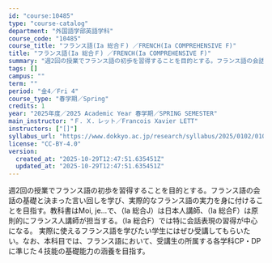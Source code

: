 ```yaml
---
id: "course:10485"
type: "course-catalog"
department: "外国語学部英語学科"
course_code: "10485"
course_title: "フランス語(Ia 総合Ｆ) ／FRENCH(Ia COMPREHENSIVE F)"
title: "フランス語(Ia 総合Ｆ) ／FRENCH(Ia COMPREHENSIVE F)"
summary: "週2回の授業でフランス語の初歩を習得することを目的とする。フランス語の会話の基礎と決まった言い回しを学び、実際的なフランス語の実力を身に付けることを目指す。教科書はMoi, je...で、（Ⅰa 総合J）は日本人講師、（Ⅰa 総合F）は原則…"
tags: []
campus: ""
term: ""
period: "金4／Fri 4"
course_type: "春学期／Spring"
credits: 1
year: "2025年度／2025 Academic Year 春学期／SPRING SEMESTER"
main_instructor: "Ｆ．Ｘ．レット／Francois Xavier LETT"
instructors: ["[]"]
syllabus_url: "https://www.dokkyo.ac.jp/research/syllabus/2025/0102/0102_10485_ja_JP.html"
license: "CC-BY-4.0"
version:
  created_at: "2025-10-29T12:47:51.635451Z"
  updated_at: "2025-10-29T12:47:51.635451Z"
---
```

週2回の授業でフランス語の初歩を習得することを目的とする。フランス語の会話の基礎と決まった言い回しを学び、実際的なフランス語の実力を身に付けることを目指す。教科書はMoi, je...で、（Ⅰa 総合J）は日本人講師、（Ⅰa 総合F）は原則的にフランス人講師が担当する。（Ⅰa 総合F）では特に会話表現の習得が中心になる。 実際に使えるフランス語を学びたい学生にはぜひ受講してもらいたい。なお、本科目では、フランス語において、受講生の所属する各学科CP・DPに準じた４技能の基礎能力の涵養を目指す。
